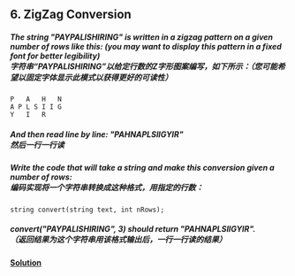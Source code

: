 ## 6. ZigZag Conversion

##### The string "PAYPALISHIRING" is written in a zigzag pattern on a given number of rows like this: (you may want to display this pattern in a fixed font for better legibility)<br>字符串“PAYPALISHIRING”以给定行数的Z字形图案编写，如下所示：（您可能希望以固定字体显示此模式以获得更好的可读性）

    P   A   H   N
    A P L S I I G
    Y   I   R

##### And then read line by line: "PAHNAPLSIIGYIR"<br>然后一行一行读
##### Write the code that will take a string and make this conversion given a number of rows:<br>编码实现将一个字符串转换成这种格式，用指定的行数：

    string convert(string text, int nRows);

##### convert("PAYPALISHIRING", 3) should return "PAHNAPLSIIGYIR".<br>（返回结果为这个字符串用该格式输出后，一行一行读的结果）

#### [Solution](https://github.com/Jucongyuan/LeetCode_Java/blob/master/src/com/jucongyuan/medium/_0006/Solution.java)